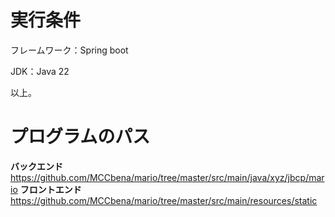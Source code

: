 # 実行条件
フレームワーク：Spring boot

JDK：Java 22

以上。

# プログラムのパス
**バックエンド**
https://github.com/MCCbena/mario/tree/master/src/main/java/xyz/jbcp/mario
**フロントエンド**
https://github.com/MCCbena/mario/tree/master/src/main/resources/static
